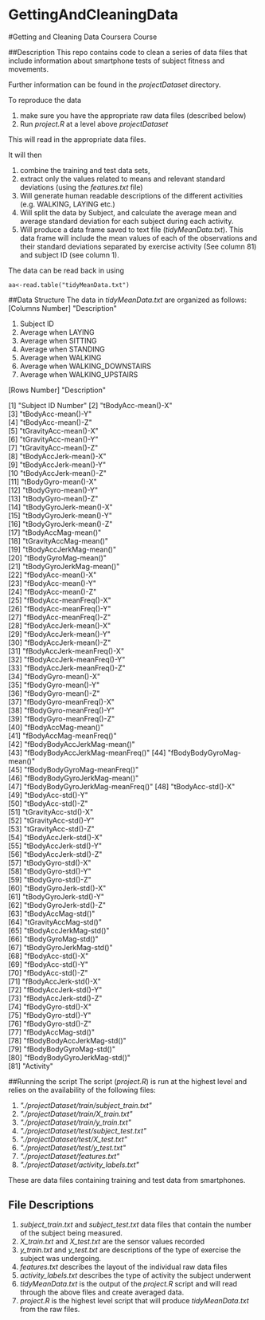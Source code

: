 GettingAndCleaningData
======================

#Getting and Cleaning Data Coursera Course

##Description
This repo contains code to clean a series of data files that include information about smartphone tests of subject fitness and movements. 

Further information can be found in the *projectDataset* directory.

To reproduce the data 

1. make sure you have the appropriate raw data files (described below)
2. Run  *project.R* at a level above *projectDataset*

This will read in the appropriate data files.

It will then 

1. combine the training and test data sets, 
2. extract only the values related to means and relevant standard deviations (using the *features.txt* file)
3. Will generate human readable descriptions of the different activities (e.g. WALKING, LAYING etc.)
4. Will split the data by Subject, and calculate the average mean and average standard deviation for each subject during each activity.
5. Will produce a data frame saved to text file (*tidyMeanData.txt*). This data frame will include the mean values of each of the observations and their standard deviations separated by exercise activity (See column 81)  and subject ID (see column 1).

The data can be read back in using

```
aa<-read.table("tidyMeanData.txt")
```
##Data Structure
The data in *tidyMeanData.txt* are organized as follows:
[Columns Number] "Description"

1. Subject ID
2. Average when LAYING
3. Average when SITTING
4. Average when STANDING
5. Average when WALKING
6. Average when WALKING_DOWNSTAIRS
7. Average when WALKING_UPSTAIRS

[Rows Number] "Description"

[1] "Subject ID Number"
[2] "tBodyAcc-mean()-X"              
[3] "tBodyAcc-mean()-Y"              
[4] "tBodyAcc-mean()-Z"              
[5] "tGravityAcc-mean()-X"           
[6] "tGravityAcc-mean()-Y"           
[7] "tGravityAcc-mean()-Z"           
[8] "tBodyAccJerk-mean()-X"          
[9] "tBodyAccJerk-mean()-Y"          
[10 "tBodyAccJerk-mean()-Z"          
[11] "tBodyGyro-mean()-X"             
[12] "tBodyGyro-mean()-Y"             
[13] "tBodyGyro-mean()-Z"             
[14] "tBodyGyroJerk-mean()-X"         
[15] "tBodyGyroJerk-mean()-Y"         
[16] "tBodyGyroJerk-mean()-Z"         
[17] "tBodyAccMag-mean()"             
[18] "tGravityAccMag-mean()"          
[19] "tBodyAccJerkMag-mean()"         
[20] "tBodyGyroMag-mean()"            
[21] "tBodyGyroJerkMag-mean()"        
[22] "fBodyAcc-mean()-X"              
[23] "fBodyAcc-mean()-Y"              
[24] "fBodyAcc-mean()-Z"              
[25] "fBodyAcc-meanFreq()-X"          
[26] "fBodyAcc-meanFreq()-Y"          
[27] "fBodyAcc-meanFreq()-Z"          
[28] "fBodyAccJerk-mean()-X"          
[29] "fBodyAccJerk-mean()-Y"          
[30] "fBodyAccJerk-mean()-Z"          
[31] "fBodyAccJerk-meanFreq()-X"      
[32] "fBodyAccJerk-meanFreq()-Y"      
[33] "fBodyAccJerk-meanFreq()-Z"      
[34] "fBodyGyro-mean()-X"             
[35] "fBodyGyro-mean()-Y"             
[36] "fBodyGyro-mean()-Z"             
[37] "fBodyGyro-meanFreq()-X"         
[38] "fBodyGyro-meanFreq()-Y"         
[39] "fBodyGyro-meanFreq()-Z"         
[40] "fBodyAccMag-mean()"             
[41] "fBodyAccMag-meanFreq()"         
[42] "fBodyBodyAccJerkMag-mean()"     
[43] "fBodyBodyAccJerkMag-meanFreq()" 
[44] "fBodyBodyGyroMag-mean()"        
[45] "fBodyBodyGyroMag-meanFreq()"    
[46] "fBodyBodyGyroJerkMag-mean()"    
[47] "fBodyBodyGyroJerkMag-meanFreq()"
[48] "tBodyAcc-std()-X"               
[49] "tBodyAcc-std()-Y"               
[50] "tBodyAcc-std()-Z"               
[51] "tGravityAcc-std()-X"            
[52] "tGravityAcc-std()-Y"            
[53] "tGravityAcc-std()-Z"            
[54] "tBodyAccJerk-std()-X"           
[55] "tBodyAccJerk-std()-Y"           
[56] "tBodyAccJerk-std()-Z"           
[57] "tBodyGyro-std()-X"              
[58] "tBodyGyro-std()-Y"              
[59] "tBodyGyro-std()-Z"              
[60] "tBodyGyroJerk-std()-X"          
[61] "tBodyGyroJerk-std()-Y"          
[62] "tBodyGyroJerk-std()-Z"          
[63] "tBodyAccMag-std()"              
[64] "tGravityAccMag-std()"           
[65] "tBodyAccJerkMag-std()"          
[66] "tBodyGyroMag-std()"             
[67] "tBodyGyroJerkMag-std()"         
[68] "fBodyAcc-std()-X"               
[69] "fBodyAcc-std()-Y"               
[70] "fBodyAcc-std()-Z"               
[71] "fBodyAccJerk-std()-X"           
[72] "fBodyAccJerk-std()-Y"           
[73] "fBodyAccJerk-std()-Z"           
[74] "fBodyGyro-std()-X"              
[75] "fBodyGyro-std()-Y"              
[76] "fBodyGyro-std()-Z"              
[77] "fBodyAccMag-std()"              
[78] "fBodyBodyAccJerkMag-std()"      
[79] "fBodyBodyGyroMag-std()"         
[80] "fBodyBodyGyroJerkMag-std()"    
[81] "Activity" 

##Running the script
The script (*project.R*) is run at the highest level and relies on the availability of the following files:

1. *"./projectDataset/train/subject_train.txt"*
2. *"./projectDataset/train/X_train.txt"*
3. *"./projectDataset/train/y_train.txt"*
4. *"./projectDataset/test/subject_test.txt"* 
5. *"./projectDataset/test/X_test.txt"* 
6. *"./projectDataset/test/y_test.txt"*
7. *"./projectDataset/features.txt"* 
8. *"./projectDataset/activity_labels.txt"*

These are data files containing training and test data from smartphones. 

File Descriptions
--------------------
1. *subject_train.txt* and *subject_test.txt*  data files that contain the number of the subject being measured.
2. *X_train.txt* and *X_test.txt*  are the sensor values recorded
3. *y_train.txt* and *y_test.txt*  are descriptions of the type of exercise the subject was undergoing.
4. *features.txt*  describes the layout of the individual raw data files
5. *activity_labels.txt*  describes the type of activity the subject underwent
6. *tidyMeanData.txt* is the output of the *project.R* script and will read through the above files and create averaged data. 
7. *project.R* is the highest level script that will produce *tidyMeanData.txt* from the raw files.

